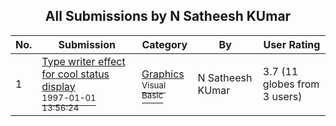 ﻿<div align="center">

## All Submissions by N Satheesh KUmar

</div>

No.  | Submission | Category | By   | User Rating
---- | ---------- | -------- | ---- | -----------
1 | [Type writer effect for cool status display<br /><sup>1997-01-01 13:56:24</sup>](https://github.com/Planet-Source-Code/n-satheesh-kumar-type-writer-effect-for-cool-status-display__1-39736) | [Graphics<br /><sup>Visual Basic</sup>](../ByCategory/graphics__1-46.md) | N Satheesh KUmar | 3.7 (11 globes from 3 users)
